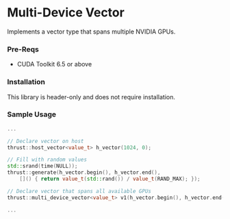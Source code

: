 Multi-Device Vector
===================

Implements a vector type that spans multiple NVIDIA GPUs.

### Pre-Reqs

* CUDA Toolkit 6.5 or above

### Installation

This library is header-only and does not require installation.

### Sample Usage

```c++
...

// Declare vector on host
thrust::host_vector<value_t> h_vector(1024, 0);

// Fill with random values
std::srand(time(NULL));
thrust::generate(h_vector.begin(), h_vector.end(),
    []() { return value_t(std::rand()) / value_t(RAND_MAX); });

// Declare vector that spans all available GPUs
thrust::multi_device_vector<value_t> v1(h_vector.begin(), h_vector.end());

...

```
